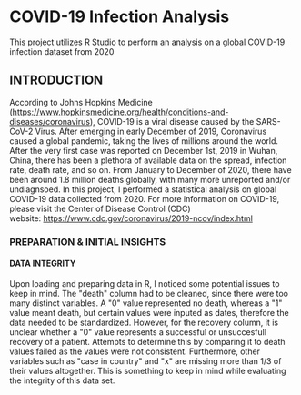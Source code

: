 # COVID-19 Infection Analysis
This project utilizes R Studio to perform an analysis on a global COVID-19 infection dataset from 2020

## INTRODUCTION
According to Johns Hopkins Medicine (https://www.hopkinsmedicine.org/health/conditions-and-diseases/coronavirus), COVID-19 is a viral disease caused by the SARS-CoV-2 Virus. After emerging in early December of 2019, Coronavirus caused a global pandemic, taking the lives of millions around the world. After the very first case was reported on December 1st, 2019 in Wuhan, China, there has been a plethora of available data on the spread, infection rate, death rate, and so on. From January to December of 2020, there have been around 1.8 million deaths globally, with many more unreported and/or undiagnsoed. In this project, I performed a statistical analysis on global COVID-19 data collected from 2020. For more information on COVID-19, please visit the Center of Disease Control (CDC) website: https://www.cdc.gov/coronavirus/2019-ncov/index.html

### PREPARATION & INITIAL INSIGHTS

#### DATA INTEGRITY
Upon loading and preparing data in R, I noticed some potential issues to keep in mind. The "death" column had to be cleaned, since there were too many distinct variables. A "0" value represented no death, whereas a "1" value meant death, but certain values were inputed as dates, therefore the data needed to be standardized. However, for the recovery column, it is unclear whether a "0" value represents a successful or unsuccesfull recovery of a patient. Attempts to determine this by comparing it to death values failed as the values were not consistent. Furthermore, other variables such as "case in country" and "x" are missing more than 1/3 of their values altogether. This is something to keep in mind while evaluating the integrity of this data set.

